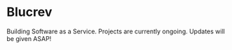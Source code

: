 # Blucrev
Building Software as a Service.
Projects are currently ongoing. 
Updates will be given ASAP!
